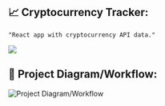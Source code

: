 ## :chart_with_upwards_trend: Cryptocurrency Tracker:
```
"React app with cryptocurrency API data."
```

![](cchart.png)


## 🔧 Project Diagram/Workflow:
![Project Diagram/Workflow](https://i.gyazo.com/e30777d517765b644d4cf9758b0db55c.png)
